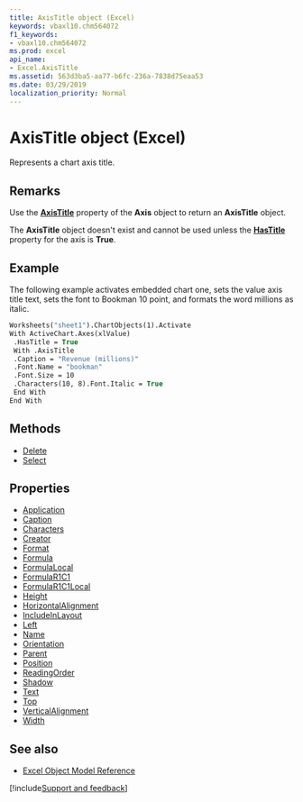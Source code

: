 ```yaml
---
title: AxisTitle object (Excel)
keywords: vbaxl10.chm564072
f1_keywords:
- vbaxl10.chm564072
ms.prod: excel
api_name:
- Excel.AxisTitle
ms.assetid: 563d3ba5-aa77-b6fc-236a-7838d75eaa53
ms.date: 03/29/2019
localization_priority: Normal
---
```



# AxisTitle object (Excel)

Represents a chart axis title.


## Remarks

Use the **[AxisTitle](Excel.Axis.AxisTitle.md)** property of the **Axis** object to return an **AxisTitle** object.

The **AxisTitle** object doesn't exist and cannot be used unless the **[HasTitle](Excel.Axis.HasTitle.md)** property for the axis is **True**.


## Example

The following example activates embedded chart one, sets the value axis title text, sets the font to Bookman 10 point, and formats the word millions as italic.

```vb
Worksheets("sheet1").ChartObjects(1).Activate 
With ActiveChart.Axes(xlValue) 
 .HasTitle = True 
 With .AxisTitle 
 .Caption = "Revenue (millions)" 
 .Font.Name = "bookman" 
 .Font.Size = 10 
 .Characters(10, 8).Font.Italic = True 
 End With 
End With 

```


## Methods

- [Delete](Excel.AxisTitle.Delete.md)
- [Select](Excel.AxisTitle.Select.md)

## Properties

- [Application](Excel.AxisTitle.Application.md)
- [Caption](Excel.AxisTitle.Caption.md)
- [Characters](Excel.AxisTitle.Characters.md)
- [Creator](Excel.AxisTitle.Creator.md)
- [Format](Excel.AxisTitle.Format.md)
- [Formula](Excel.AxisTitle.Formula.md)
- [FormulaLocal](Excel.AxisTitle.FormulaLocal.md)
- [FormulaR1C1](Excel.AxisTitle.FormulaR1C1.md)
- [FormulaR1C1Local](Excel.AxisTitle.FormulaR1C1Local.md)
- [Height](Excel.AxisTitle.Height.md)
- [HorizontalAlignment](Excel.AxisTitle.HorizontalAlignment.md)
- [IncludeInLayout](Excel.AxisTitle.IncludeInLayout.md)
- [Left](Excel.AxisTitle.Left.md)
- [Name](Excel.AxisTitle.Name.md)
- [Orientation](Excel.AxisTitle.Orientation.md)
- [Parent](Excel.AxisTitle.Parent.md)
- [Position](Excel.AxisTitle.Position.md)
- [ReadingOrder](Excel.AxisTitle.ReadingOrder.md)
- [Shadow](Excel.AxisTitle.Shadow.md)
- [Text](Excel.AxisTitle.Text.md)
- [Top](Excel.AxisTitle.Top.md)
- [VerticalAlignment](Excel.AxisTitle.VerticalAlignment.md)
- [Width](Excel.AxisTitle.Width.md)

## See also

- [Excel Object Model Reference](overview/Excel/object-model.md)

[!include[Support and feedback](~/includes/feedback-boilerplate.md)]
